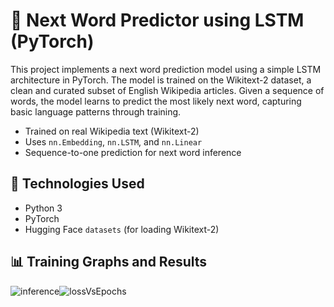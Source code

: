 # 🔮 Next Word Predictor using LSTM (PyTorch)

This project implements a next word prediction model using a simple LSTM architecture in PyTorch. The model is trained on the Wikitext-2 dataset, a clean and curated subset of English Wikipedia articles. Given a sequence of words, the model learns to predict the most likely next word, capturing basic language patterns through training.
- Trained on real Wikipedia text (Wikitext-2)
- Uses `nn.Embedding`, `nn.LSTM`, and `nn.Linear`
- Sequence-to-one prediction for next word inference
 
## 🧰 Technologies Used
- Python 3
- PyTorch
- Hugging Face `datasets` (for loading Wikitext-2)

## 📊 Training Graphs and Results


![inference](https://github.com/user-attachments/assets/a1a4fe1c-a585-4c68-a695-02bba7741203)![lossVsEpochs](https://github.com/user-attachments/assets/fb5571c2-8c1b-4192-ab5d-974c9807d30e)

